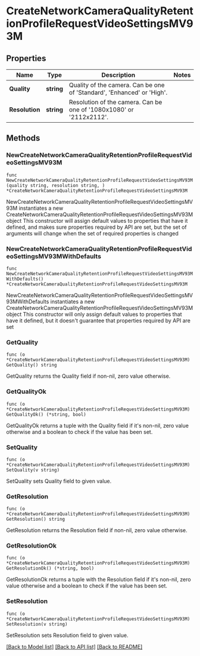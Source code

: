 # CreateNetworkCameraQualityRetentionProfileRequestVideoSettingsMV93M

## Properties

Name | Type | Description | Notes
------------ | ------------- | ------------- | -------------
**Quality** | **string** | Quality of the camera. Can be one of &#39;Standard&#39;, &#39;Enhanced&#39; or &#39;High&#39;. | 
**Resolution** | **string** | Resolution of the camera. Can be one of &#39;1080x1080&#39; or &#39;2112x2112&#39;. | 

## Methods

### NewCreateNetworkCameraQualityRetentionProfileRequestVideoSettingsMV93M

`func NewCreateNetworkCameraQualityRetentionProfileRequestVideoSettingsMV93M(quality string, resolution string, ) *CreateNetworkCameraQualityRetentionProfileRequestVideoSettingsMV93M`

NewCreateNetworkCameraQualityRetentionProfileRequestVideoSettingsMV93M instantiates a new CreateNetworkCameraQualityRetentionProfileRequestVideoSettingsMV93M object
This constructor will assign default values to properties that have it defined,
and makes sure properties required by API are set, but the set of arguments
will change when the set of required properties is changed

### NewCreateNetworkCameraQualityRetentionProfileRequestVideoSettingsMV93MWithDefaults

`func NewCreateNetworkCameraQualityRetentionProfileRequestVideoSettingsMV93MWithDefaults() *CreateNetworkCameraQualityRetentionProfileRequestVideoSettingsMV93M`

NewCreateNetworkCameraQualityRetentionProfileRequestVideoSettingsMV93MWithDefaults instantiates a new CreateNetworkCameraQualityRetentionProfileRequestVideoSettingsMV93M object
This constructor will only assign default values to properties that have it defined,
but it doesn't guarantee that properties required by API are set

### GetQuality

`func (o *CreateNetworkCameraQualityRetentionProfileRequestVideoSettingsMV93M) GetQuality() string`

GetQuality returns the Quality field if non-nil, zero value otherwise.

### GetQualityOk

`func (o *CreateNetworkCameraQualityRetentionProfileRequestVideoSettingsMV93M) GetQualityOk() (*string, bool)`

GetQualityOk returns a tuple with the Quality field if it's non-nil, zero value otherwise
and a boolean to check if the value has been set.

### SetQuality

`func (o *CreateNetworkCameraQualityRetentionProfileRequestVideoSettingsMV93M) SetQuality(v string)`

SetQuality sets Quality field to given value.


### GetResolution

`func (o *CreateNetworkCameraQualityRetentionProfileRequestVideoSettingsMV93M) GetResolution() string`

GetResolution returns the Resolution field if non-nil, zero value otherwise.

### GetResolutionOk

`func (o *CreateNetworkCameraQualityRetentionProfileRequestVideoSettingsMV93M) GetResolutionOk() (*string, bool)`

GetResolutionOk returns a tuple with the Resolution field if it's non-nil, zero value otherwise
and a boolean to check if the value has been set.

### SetResolution

`func (o *CreateNetworkCameraQualityRetentionProfileRequestVideoSettingsMV93M) SetResolution(v string)`

SetResolution sets Resolution field to given value.



[[Back to Model list]](../README.md#documentation-for-models) [[Back to API list]](../README.md#documentation-for-api-endpoints) [[Back to README]](../README.md)


